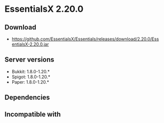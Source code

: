 # EssentialsX 2.20.0

## Download
- https://github.com/EssentialsX/Essentials/releases/download/2.20.0/EssentialsX-2.20.0.jar

## Server versions
- Bukkit: 1.8.0-1.20.*
- Spigot: 1.8.0-1.20.*
- Paper: 1.8.0-1.20.*

## Dependencies

## Incompatible with